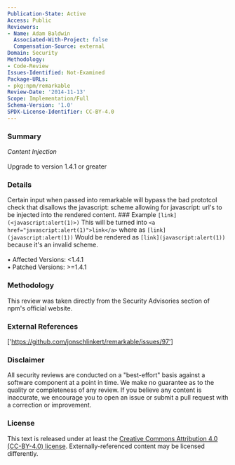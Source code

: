 ```yaml
---
Publication-State: Active
Access: Public
Reviewers:
- Name: Adam Baldwin
  Associated-With-Project: false
  Compensation-Source: external
Domain: Security
Methodology:
- Code-Review
Issues-Identified: Not-Examined
Package-URLs:
- pkg:npm/remarkable
Review-Date: '2014-11-13'
Scope: Implementation/Full
Schema-Version: '1.0'
SPDX-License-Identifier: CC-BY-4.0
---
```

### Summary
*Content Injection*<br><br>Upgrade to version 1.4.1 or greater
### Details
Certain input when passed into remarkable will bypass the bad prototcol check that disallows the javascript: scheme allowing for javascript: url's to be injected into the rendered content.  ### Example  ``` [link](<javascript:alert(1)>) ``` This will be turned into `<a href="javascript:alert(1)">link</a>`  where as  ``` [link](javascript:alert(1)) ```  Would be rendered as `[link](javascript:alert(1))` because it's an invalid scheme.
<br><br>• Affected Versions: <1.4.1
<br>• Patched Versions: >=1.4.1
### Methodology
This review was taken directly from the Security Advisories section of npm's official website.
### External References
['https://github.com/jonschlinkert/remarkable/issues/97']
### Disclaimer
All security reviews are conducted on a "best-effort" basis against a software component at a point in time. We make no guarantee as to the quality or completeness of any review. If you believe any content is inaccurate, we encourage you to open an issue or submit a pull request with a correction or improvement.
### License
This text is released under at least the [Creative Commons Attribution 4.0 (CC-BY-4.0) license](https://creativecommons.org/licenses/by/4.0/legalcode.txt). Externally-referenced content may be licensed differently.
